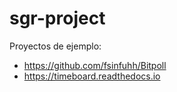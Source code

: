 # sgr-project

Proyectos de ejemplo: 
* https://github.com/fsinfuhh/Bitpoll
* https://timeboard.readthedocs.io
